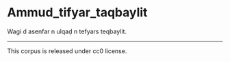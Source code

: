 # Ammud_tifyar_taqbaylit
Wagi d asenfar n ulqaḍ n tefyars teqbaylit.
___________________________
This corpus is released under cc0 license.
